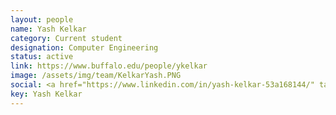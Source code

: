 ```yaml
---
layout: people
name: Yash Kelkar
category: Current student
designation: Computer Engineering
status: active
link: https://www.buffalo.edu/people/ykelkar
image: /assets/img/team/KelkarYash.PNG
social: <a href="https://www.linkedin.com/in/yash-kelkar-53a168144/" target="_blank"><i class="icofont-linkedin"></i></a><a href="\ynkelka.github.io" target="_blank"><i class="icofont-web"></i></a><a href="mailto:yashnkelkar@gmail.com" target="_blank"><i class="icofont-email"></i></a>
key: Yash Kelkar
---
```


